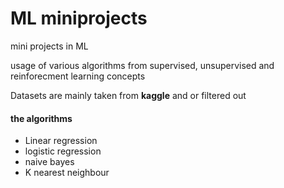 # ML miniprojects
mini projects in ML
<p>usage of various algorithms from supervised, unsupervised and reinforecment learning concepts</p>

<p>Datasets are mainly taken from <b>kaggle</b> and or filtered out

<h4>the algorithms</h4>
<ul>
<li>Linear regression</li>
<li>logistic regression</li>
<li>naive bayes</li>
<li>K nearest neighbour</li>
</ul>



